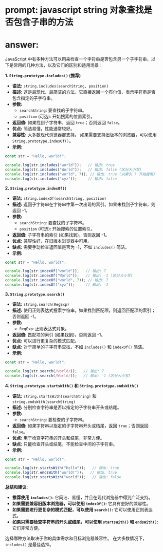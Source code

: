 # prompt: javascript string 对象查找是否包含子串的方法
# answer: 
 JavaScript 中有多种方法可以用来检查一个字符串是否包含另一个子字符串。以下是常用的几种方法，以及它们的区别和适用场景：

**1. `String.prototype.includes()` (推荐)**

*   **语法:** `string.includes(searchString, position)`
*   **描述:**  这是最现代、最简洁的方法。它直接返回一个布尔值，表示字符串是否包含指定的子字符串。
*   **参数:**
    *   `searchString`:  要查找的子字符串。
    *   `position` (可选):  开始搜索的位置索引。
*   **返回值:**  如果找到子字符串，返回 `true`；否则返回 `false`。
*   **优点:**  简洁易懂，性能通常较好。
*   **兼容性:**  大多数现代浏览器都支持。  如果需要支持旧版本的浏览器，可以使用 `String.prototype.indexOf()`。
*   **示例:**

```javascript
const str = "Hello, world!";

console.log(str.includes("world"));   // 输出: true
console.log(str.includes("World"));   // 输出: false (区分大小写)
console.log(str.includes("world", 7)); // 输出: true (从索引 7 开始搜索)
console.log(str.includes("xyz"));     // 输出: false
```

**2. `String.prototype.indexOf()`**

*   **语法:** `string.indexOf(searchString, position)`
*   **描述:**  返回子字符串在字符串中第一次出现的索引。如果未找到子字符串，则返回 -1。
*   **参数:**
    *   `searchString`: 要查找的子字符串。
    *   `position` (可选): 开始搜索的位置索引。
*   **返回值:**  子字符串的索引 (如果找到)，否则返回 -1。
*   **优点:**  兼容性好，在旧版本浏览器中可用。
*   **缺点:**  需要手动检查返回值是否为 -1，不如 `includes()` 简洁。
*   **示例:**

```javascript
const str = "Hello, world!";

console.log(str.indexOf("world"));   // 输出: 7
console.log(str.indexOf("World"));   // 输出: -1 (区分大小写)
console.log(str.indexOf("world", 7)); // 输出: 7
console.log(str.indexOf("xyz"));     // 输出: -1
```

**3. `String.prototype.search()`**

*   **语法:** `string.search(RegExp)`
*   **描述:**  使用正则表达式搜索字符串。如果找到匹配项，则返回匹配项的索引；否则返回 -1。
*   **参数:**
    *   `RegExp`:  正则表达式对象。
*   **返回值:**  匹配项的索引 (如果找到)，否则返回 -1。
*   **优点:**  可以进行更复杂的模式匹配。
*   **缺点:**  对于简单的子字符串查找，不如 `includes()` 和 `indexOf()` 简洁。
*   **示例:**

```javascript
const str = "Hello, world!";

console.log(str.search(/world/));   // 输出: 7
console.log(str.search(/World/));   // 输出: -1 (区分大小写)
```

**4. `String.prototype.startsWith()` 和 `String.prototype.endsWith()`**

*   **语法:** `string.startsWith(searchString)` 和 `string.endsWith(searchString)`
*   **描述:**  分别检查字符串是否以指定的子字符串开头或结尾。
*   **参数:**
    *   `searchString`: 要检查的子字符串。
*   **返回值:**  如果字符串以指定的子字符串开头或结尾，返回 `true`；否则返回 `false`。
*   **优点:**  用于检查字符串的开头和结尾，非常方便。
*   **缺点:**  只能检查开头或结尾，不能检查中间的子字符串。
*   **示例:**

```javascript
const str = "Hello, world!";

console.log(str.startsWith("Hello"));   // 输出: true
console.log(str.endsWith("world!"));   // 输出: true
console.log(str.startsWith("world"));   // 输出: false
```

**总结和建议:**

*   **推荐使用 `includes()`:**  它简洁、易懂，并且在现代浏览器中得到广泛支持。
*   **如果需要兼容旧版本浏览器，可以使用 `indexOf()`:**  它具有更好的兼容性。
*   **如果需要进行更复杂的模式匹配，可以使用 `search()`:**  它可以使用正则表达式。
*   **如果只需要检查字符串的开头或结尾，可以使用 `startsWith()` 和 `endsWith()`:**  它们非常方便。

选择哪种方法取决于你的具体需求和目标浏览器兼容性。  在大多数情况下，`includes()` 是最佳选择。

